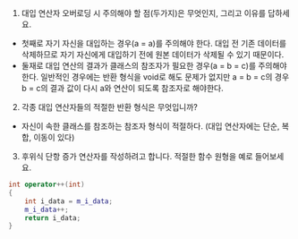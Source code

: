 1. 대입 연산자 오버로딩 시 주의해야 할 점(두가지)은 무엇인지, 그리고 이유를 답하세요.
- 첫째로 자기 자신을 대입하는 경우(a = a)를 주의해야 한다. 대입 전 기존 데이터를 삭제하므로 자기 자신에게 대입하기 전에 원본 데이터가 삭제될 수 있기 때문이다.
- 둘재로 대입 연산의 결과가 클래스의 참조자가 필요한 경우(a = b = c)를 주의해야 한다. 일반적인 경우에는 반환 형식을 void로 해도 문제가 없지만 a = b = c의 경우 b = c의 결과 값이 다시 a와 연산이 되도록 참조자로 해야한다.
2. 각종 대입 연산자들의 적절한 반환 형식은 무엇입니까?
- 자신이 속한 클래스를 참조하는 참조자 형식이 적절하다. (대입 연산자에는 단순, 복합, 이동이 있다) 
3. 후위식 단항 증가 연산자를 작성하려고 합니다. 적절한 함수 원형을 예로 들어보세요.
```c++
int operator++(int)
{
	int i_data = m_i_data;
	m_i_data++;
	return i_data;
}
```
